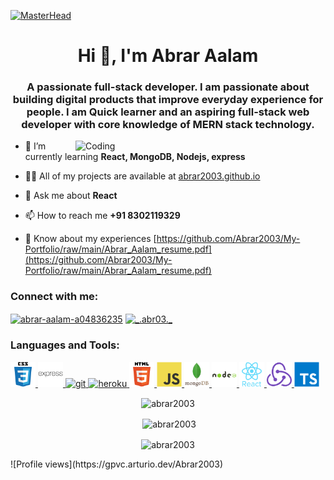 [![MasterHead](https://mir-s3-cdn-cf.behance.net/project_modules/fs/54b6c068097599.5b50bca476b9b.gif)](https://rishavchanda.io)
<h1 align="center">Hi 👋, I'm Abrar Aalam</h1>
<h3 align="center">A passionate full-stack developer. I am passionate about building digital products that improve everyday experience for people. I am Quick learner and an aspiring full-stack web developer with core knowledge of MERN stack technology.</h3>
<img align="right" alt="Coding" width="400" src="https://c.tenor.com/kyeNs4DnuW0AAAAM/dev_animado.gif" />

<!-- <p align="left"> <img src="https://www.lambdatest.com/resources/images/news24.gif" alt="abrar2003" /> </p> -->

- 🌱 I’m currently learning **React, MongoDB, Nodejs, express**

- 👨‍💻 All of my projects are available at [abrar2003.github.io](abrar2003.github.io)

- 💬 Ask me about **React**

- 📫 How to reach me **+91 8302119329**

- 📄 Know about my experiences [https://github.com/Abrar2003/My-Portfolio/raw/main/Abrar_Aalam_resume.pdf](https://github.com/Abrar2003/My-Portfolio/raw/main/Abrar_Aalam_resume.pdf)

<h3 align="left">Connect with me:</h3>
<p align="left">
<a href="https://linkedin.com/in/abrar-aalam-a04836235" target="blank"><img align="center" src="https://raw.githubusercontent.com/rahuldkjain/github-profile-readme-generator/master/src/images/icons/Social/linked-in-alt.svg" alt="abrar-aalam-a04836235" height="30" width="40" /></a>
<a href="https://instagram.com/_.abr03._" target="blank"><img align="center" src="https://raw.githubusercontent.com/rahuldkjain/github-profile-readme-generator/master/src/images/icons/Social/instagram.svg" alt="_.abr03._" height="30" width="40" /></a>
</p>

<h3 align="left">Languages and Tools:</h3>
<p align="left"> <a href="https://www.w3schools.com/css/" target="_blank" rel="noreferrer">
<img src="https://raw.githubusercontent.com/devicons/devicon/master/icons/css3/css3-original-wordmark.svg" alt="css3" width="40" height="40"/> </a> 
<a href="https://expressjs.com" target="_blank" rel="noreferrer">
<img src="https://raw.githubusercontent.com/devicons/devicon/master/icons/express/express-original-wordmark.svg" alt="express" width="40" height="40"/> </a> 
<a href="https://git-scm.com/" target="_blank" rel="noreferrer"> <img src="https://www.vectorlogo.zone/logos/git-scm/git-scm-icon.svg" alt="git" width="40" height="40"/> </a> 
<a href="https://heroku.com" target="_blank" rel="noreferrer"> <img src="https://www.vectorlogo.zone/logos/heroku/heroku-icon.svg" alt="heroku" width="40" height="40"/> </a> <a href="https://www.w3.org/html/" target="_blank" rel="noreferrer"> <img src="https://raw.githubusercontent.com/devicons/devicon/master/icons/html5/html5-original-wordmark.svg" alt="html5" width="40" height="40"/> </a> <a href="https://developer.mozilla.org/en-US/docs/Web/JavaScript" target="_blank" rel="noreferrer"> <img src="https://raw.githubusercontent.com/devicons/devicon/master/icons/javascript/javascript-original.svg" alt="javascript" width="40" height="40"/> </a> <a href="https://www.mongodb.com/" target="_blank" rel="noreferrer"> <img src="https://raw.githubusercontent.com/devicons/devicon/master/icons/mongodb/mongodb-original-wordmark.svg" alt="mongodb" width="40" height="40"/> </a> <a href="https://nodejs.org" target="_blank" rel="noreferrer"> <img src="https://raw.githubusercontent.com/devicons/devicon/master/icons/nodejs/nodejs-original-wordmark.svg" alt="nodejs" width="40" height="40"/> </a> <a href="https://reactjs.org/" target="_blank" rel="noreferrer"> <img src="https://raw.githubusercontent.com/devicons/devicon/master/icons/react/react-original-wordmark.svg" alt="react" width="40" height="40"/> </a> <a href="https://redux.js.org" target="_blank" rel="noreferrer"> <img src="https://raw.githubusercontent.com/devicons/devicon/master/icons/redux/redux-original.svg" alt="redux" width="40" height="40"/> </a> <a href="https://www.typescriptlang.org/" target="_blank" rel="noreferrer"> <img src="https://raw.githubusercontent.com/devicons/devicon/master/icons/typescript/typescript-original.svg" alt="typescript" width="40" height="40"/> </a> </p>

<p align="center"><img align="center" src="https://github-readme-stats.vercel.app/api/top-langs?username=abrar2003&show_icons=true&locale=en&layout=compact" alt="abrar2003" /></p>

<p align="center">&nbsp;<img align="center" src="https://github-readme-stats.vercel.app/api?username=abrar2003&show_icons=true&locale=en" alt="abrar2003" /></p>

<p align="center"><img align="center" src="https://github-readme-streak-stats.herokuapp.com/?user=abrar2003&" alt="abrar2003" /></p>
![Profile views](https://gpvc.arturio.dev/Abrar2003)
